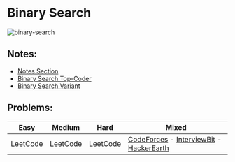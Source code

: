 # Binary Search

![binary-search](../../images/bs.gif)

## Notes:

* [Notes Section](https://github.com/imskr/DS-and-Algorithms/tree/master/Algorithms/Binary%20Search/Notes)
* [Binary Search Top-Coder](https://www.topcoder.com/community/competitive-programming/tutorials/binary-search/)
* [Binary Search Variant](https://www.topcoder.com/binary-stride-a-variant-on-binary-search/)

## Problems:

| Easy | Medium | Hard | Mixed |
| --- | ---     | ---  | ---   |
| [LeetCode](https://leetcode.com/problemset/all/?topicSlugs=binary-search&difficulty=Easy) | [LeetCode](https://leetcode.com/problemset/all/?topicSlugs=binary-search&difficulty=Medium)     | [LeetCode](https://leetcode.com/problemset/all/?topicSlugs=binary-search&difficulty=Hard)     | [CodeForces](https://codeforces.com/problemset?order=BY_RATING_ASC&tags=binary+search) -  [InterviewBit](https://www.interviewbit.com/courses/programming/topics/binary-search/) - [HackerEarth](https://www.hackerearth.com/practice/algorithms/searching/binary-search/practice-problems/)  |

